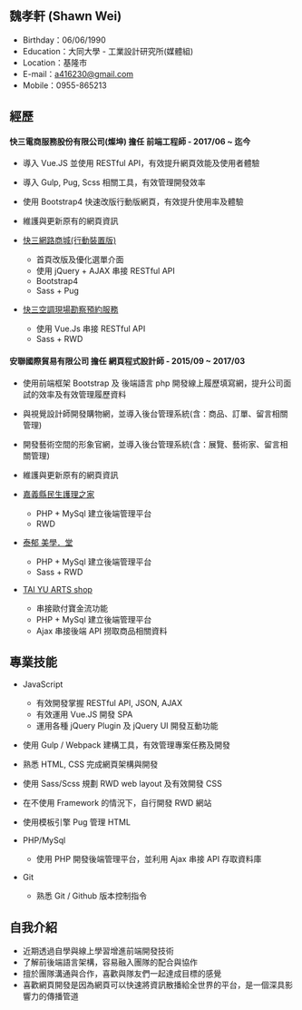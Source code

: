 ## 魏孝軒 (Shawn Wei)

- Birthday：06/06/1990
- Education：大同大學 - 工業設計研究所(媒體組)
- Location：基隆市
- E-mail：a416230@gmail.com
- Mobile：0955-865213


## 經歷

#### 快三電商服務股份有限公司(燦坤) 擔任 前端工程師 - 2017/06 ~ 迄今

- 導入 Vue.JS 並使用 RESTful API，有效提升網頁效能及使用者體驗
- 導入 Gulp, Pug, Scss 相關工具，有效管理開發效率
- 使用 Bootstrap4 快速改版行動版網頁，有效提升使用率及體驗
- 維護與更新原有的網頁資訊

- [快三網路商城(行動裝置版)](https://www.tkec.com.tw/mobile/mob_index.aspx) 
  - 首頁改版及優化選單介面
  - 使用 jQuery + AJAX 串接 RESTful API
  - Bootstrap4
  - Sass + Pug

- [快三空調現場勘察預約服務](http://www.tkec.com.tw/Events/2018Air/index.aspx) 
  - 使用 Vue.Js 串接 RESTful API
  - Sass + RWD

#### 安聯國際貿易有限公司 擔任 網頁程式設計師 - 2015/09 ~ 2017/03

- 使用前端框架 Bootstrap 及 後端語言 php 開發線上履歷填寫網，提升公司面試的效率及有效管理履歷資料
- 與視覺設計師開發購物網，並導入後台管理系統(含：商品、訂單、留言相關管理)
- 開發藝術空間的形象官網，並導入後台管理系統(含：展覽、藝術家、留言相關管理)
- 維護與更新原有的網頁資訊

- [嘉義縣民生護理之家](http://www.msnh.com.tw/) 
  - PHP + MySql 建立後端管理平台
  - RWD
  
- [泰郁  美學．堂](http://wss.myds.me/taiyugallery) 
  - PHP + MySql 建立後端管理平台
  - Sass + RWD
 
- [TAI YU ARTS shop](http://wss.myds.me/taiyushop) 
  - 串接歐付寶金流功能
  - PHP + MySql 建立後端管理平台
  - Ajax 串接後端 API 撈取商品相關資料


## 專業技能

- JavaScript
  - 有效開發掌握 RESTful API, JSON, AJAX
  - 有效運用 Vue.JS 開發 SPA
  - 運用各種 jQuery Plugin 及 jQuery UI 開發互動功能

- 使用 Gulp / Webpack 建構工具，有效管理專案任務及開發
- 熟悉 HTML, CSS 完成網頁架構與開發
- 使用 Sass/Scss 規劃 RWD web layout 及有效開發 CSS
- 在不使用 Framework 的情況下，自行開發 RWD 網站
- 使用模板引擎 Pug 管理 HTML
  
- PHP/MySql
  - 使用 PHP 開發後端管理平台，並利用 Ajax 串接 API 存取資料庫

- Git
  - 熟悉 Git / Github 版本控制指令

## 自我介紹

- 近期透過自學與線上學習增進前端開發技術
- 了解前後端語言架構，容易融入團隊的配合與協作
- 擅於團隊溝通與合作，喜歡與隊友們一起達成目標的感覺
- 喜歡網頁開發是因為網頁可以快速將資訊散播給全世界的平台，是一個深具影響力的傳播管道
